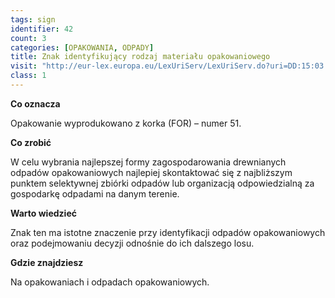 ```yaml
---
tags: sign
identifier: 42
count: 3
categories: [OPAKOWANIA, ODPADY]
title: Znak identyfikujący rodzaj materiału opakowaniowego
visit: "http://eur-lex.europa.eu/LexUriServ/LexUriServ.do?uri=DD:15:03:31997D0129:PL:PDF"
class: 1
---
```

**Co oznacza**

Opakowanie wyprodukowano z korka (FOR) – numer 51.

**Co zrobić**

W celu wybrania najlepszej formy zagospodarowania drewnianych odpadów opakowaniowych najlepiej skontaktować się z najbliższym punktem selektywnej zbiórki odpadów lub organizacją odpowiedzialną za gospodarkę odpadami na danym terenie.

**Warto wiedzieć**

Znak ten ma istotne znaczenie przy identyfikacji odpadów opakowaniowych oraz podejmowaniu decyzji odnośnie do ich dalszego losu.

**Gdzie znajdziesz**

Na opakowaniach i odpadach opakowaniowych.

